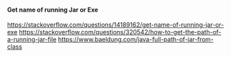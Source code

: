 #### Get name of running Jar or Exe

https://stackoverflow.com/questions/14189162/get-name-of-running-jar-or-exe
https://stackoverflow.com/questions/320542/how-to-get-the-path-of-a-running-jar-file
https://www.baeldung.com/java-full-path-of-jar-from-class
